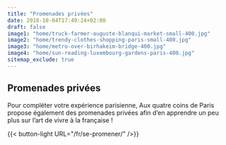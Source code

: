 ```yaml
---
title: "Promenades privées"
date: 2018-10-04T17:49:24+02:00
draft: false
image1: "home/truck-farmer-auguste-blanqui-market-small-400.jpg"
image2: "home/trendy-clothes-shopping-paris-small-400.jpg"
image3: "home/metro-over-birhakeim-bridge-400.jpg"
image4: "home/sun-reading-luxembourg-gardens-paris-400.jpg"
sitemap_exclude: true
---
```


## Promenades privées
Pour compléter votre expérience parisienne, Aux quatre coins de Paris propose également des promenades privées afin d’en apprendre un peu plus sur l’art de vivre à la française !

{{< button-light URL="/fr/se-promener/" />}}
